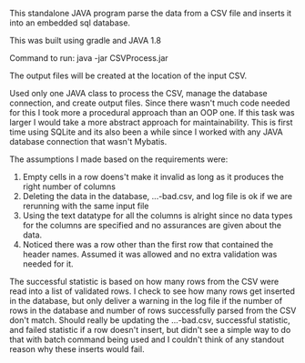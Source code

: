 This standalone JAVA program parse the data from a CSV file and inserts it into an embedded sql database.

This was built using gradle and JAVA 1.8

Command to run: java -jar CSVProcess.jar <pathToFile>

The output files will be created at the location of the input CSV.

Used only one JAVA class to process the CSV, manage the database connection, and create output files. Since there wasn't
much code needed for this I took more a procedural approach than an OOP one. If this task was larger I would take a
more abstract approach for maintainability. This is first time using SQLite and its also been a while since I worked with
any JAVA database connection that wasn't Mybatis. 

The assumptions I made based on the requirements were:
 1. Empty cells in a row doens't make it invalid as long as it produces the right number of columns
 2. Deleting the data in the database, ...-bad.csv, and log file is ok if we are rerunning with the same input file
 3. Using the text datatype for all the columns is alright since no data types for the columns are specified and no
    assurances are given about the data.
 4. Noticed there was a row other than the first row that contained the header names. Assumed it was allowed and no extra 
	validation was needed for it. 
 
The successful statistic is based on how many rows from the CSV were read into a list of validated rows. I check to see
how many rows get inserted in the database, but only deliver a warning in the log file if the number of rows in the database
and number of rows successfully parsed from the CSV don't match. Should really be updating the ...-bad.csv, successful
statistic, and failed statistic if a row doesn't insert, but didn't see a simple way to do that with batch command being
used and I couldn't think of any standout reason why these inserts would fail.






